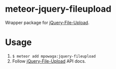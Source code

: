 meteor-jquery-fileupload
========================

Wrapper package for [jQuery-File-Upload](https://github.com/blueimp/jQuery-File-Upload).

Usage
=====

1. `$ meteor add mpowaga:jquery-fileupload`
2. Follow [jQuery-File-Upload](https://github.com/blueimp/jQuery-File-Upload/wiki/API) API docs.
